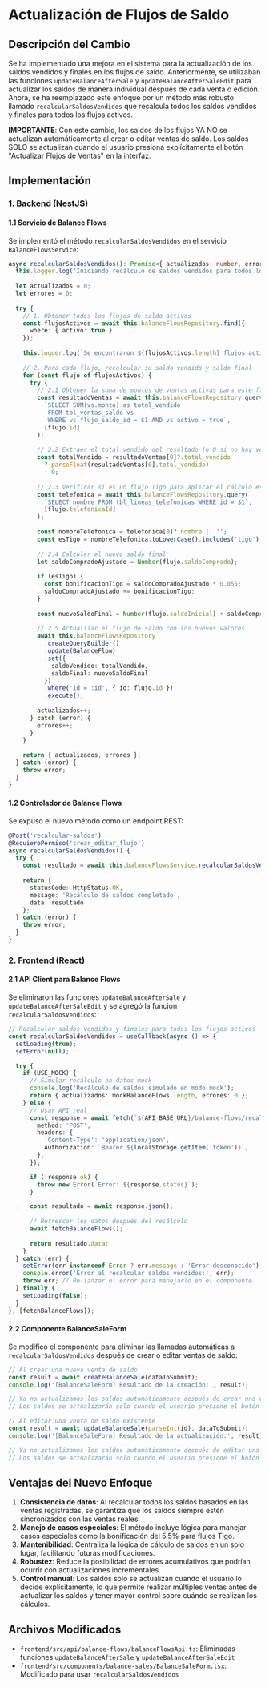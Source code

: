 # Actualización de Flujos de Saldo

## Descripción del Cambio

Se ha implementado una mejora en el sistema para la actualización de los saldos vendidos y finales en los flujos de saldo. Anteriormente, se utilizaban las funciones `updateBalanceAfterSale` y `updateBalanceAfterSaleEdit` para actualizar los saldos de manera individual después de cada venta o edición. Ahora, se ha reemplazado este enfoque por un método más robusto llamado `recalcularSaldosVendidos` que recalcula todos los saldos vendidos y finales para todos los flujos activos.

**IMPORTANTE**: Con este cambio, los saldos de los flujos YA NO se actualizan automáticamente al crear o editar ventas de saldo. Los saldos SOLO se actualizan cuando el usuario presiona explícitamente el botón "Actualizar Flujos de Ventas" en la interfaz.

## Implementación

### 1. Backend (NestJS)

#### 1.1 Servicio de Balance Flows

Se implementó el método `recalcularSaldosVendidos` en el servicio `BalanceFlowsService`:

```typescript
async recalcularSaldosVendidos(): Promise<{ actualizados: number, errores: number }> {
  this.logger.log('Iniciando recálculo de saldos vendidos para todos los flujos activos', 'BalanceFlowsService');
  
  let actualizados = 0;
  let errores = 0;
  
  try {
    // 1. Obtener todos los flujos de saldo activos
    const flujosActivos = await this.balanceFlowsRepository.find({
      where: { activo: true }
    });
    
    this.logger.log(`Se encontraron ${flujosActivos.length} flujos activos para recalcular`, 'BalanceFlowsService');
    
    // 2. Para cada flujo, recalcular su saldo vendido y saldo final
    for (const flujo of flujosActivos) {
      try {
        // 2.1 Obtener la suma de montos de ventas activas para este flujo
        const resultadoVentas = await this.balanceFlowsRepository.query(
          `SELECT SUM(vs.monto) as total_vendido 
           FROM tbl_ventas_saldo vs 
           WHERE vs.flujo_saldo_id = $1 AND vs.activo = true`,
          [flujo.id]
        );
        
        // 2.2 Extraer el total vendido del resultado (o 0 si no hay ventas)
        const totalVendido = resultadoVentas[0]?.total_vendido 
          ? parseFloat(resultadoVentas[0].total_vendido) 
          : 0;
          
        // 2.3 Verificar si es un flujo Tigo para aplicar el cálculo especial
        const telefonica = await this.balanceFlowsRepository.query(
          `SELECT nombre FROM tbl_lineas_telefonicas WHERE id = $1`,
          [flujo.telefonicaId]
        );
        
        const nombreTelefonica = telefonica[0]?.nombre || '';
        const esTigo = nombreTelefonica.toLowerCase().includes('tigo');
        
        // 2.4 Calcular el nuevo saldo final
        let saldoCompradoAjustado = Number(flujo.saldoComprado);
        
        if (esTigo) {
          const bonificacionTigo = saldoCompradoAjustado * 0.055;
          saldoCompradoAjustado += bonificacionTigo;
        }
        
        const nuevoSaldoFinal = Number(flujo.saldoInicial) + saldoCompradoAjustado - Number(totalVendido);
        
        // 2.5 Actualizar el flujo de saldo con los nuevos valores
        await this.balanceFlowsRepository
          .createQueryBuilder()
          .update(BalanceFlow)
          .set({
            saldoVendido: totalVendido,
            saldoFinal: nuevoSaldoFinal
          })
          .where('id = :id', { id: flujo.id })
          .execute();
        
        actualizados++;
      } catch (error) {
        errores++;
      }
    }
    
    return { actualizados, errores };
  } catch (error) {
    throw error;
  }
}
```

#### 1.2 Controlador de Balance Flows

Se expuso el nuevo método como un endpoint REST:

```typescript
@Post('recalcular-saldos')
@RequierePermiso('crear_editar_flujo')
async recalcularSaldosVendidos() {
  try {
    const resultado = await this.balanceFlowsService.recalcularSaldosVendidos();
    
    return {
      statusCode: HttpStatus.OK,
      message: 'Recálculo de saldos completado',
      data: resultado
    };
  } catch (error) {
    throw error;
  }
}
```

### 2. Frontend (React)

#### 2.1 API Client para Balance Flows

Se eliminaron las funciones `updateBalanceAfterSale` y `updateBalanceAfterSaleEdit` y se agregó la función `recalcularSaldosVendidos`:

```typescript
// Recalcular saldos vendidos y finales para todos los flujos activos
const recalcularSaldosVendidos = useCallback(async () => {
  setLoading(true);
  setError(null);

  try {
    if (USE_MOCK) {
      // Simular recálculo en datos mock
      console.log('Recálculo de saldos simulado en modo mock');
      return { actualizados: mockBalanceFlows.length, errores: 0 };
    } else {
      // Usar API real
      const response = await fetch(`${API_BASE_URL}/balance-flows/recalcular-saldos`, {
        method: 'POST',
        headers: {
          'Content-Type': 'application/json',
          Authorization: `Bearer ${localStorage.getItem('token')}`,
        },
      });

      if (!response.ok) {
        throw new Error(`Error: ${response.status}`);
      }

      const resultado = await response.json();
      
      // Refrescar los datos después del recálculo
      await fetchBalanceFlows();
      
      return resultado.data;
    }
  } catch (err) {
    setError(err instanceof Error ? err.message : 'Error desconocido');
    console.error('Error al recalcular saldos vendidos:', err);
    throw err; // Re-lanzar el error para manejarlo en el componente
  } finally {
    setLoading(false);
  }
}, [fetchBalanceFlows]);
```

#### 2.2 Componente BalanceSaleForm

Se modificó el componente para eliminar las llamadas automáticas a `recalcularSaldosVendidos` después de crear o editar ventas de saldo:

```typescript
// Al crear una nueva venta de saldo
const result = await createBalanceSale(dataToSubmit);
console.log('[BalanceSaleForm] Resultado de la creación:', result);

// Ya no actualizamos los saldos automáticamente después de crear una venta
// Los saldos se actualizarán solo cuando el usuario presione el botón "Actualizar Flujos de Ventas"

// Al editar una venta de saldo existente
const result = await updateBalanceSale(parseInt(id), dataToSubmit);
console.log('[BalanceSaleForm] Resultado de la actualización:', result);

// Ya no actualizamos los saldos automáticamente después de editar una venta
// Los saldos se actualizarán solo cuando el usuario presione el botón "Actualizar Flujos de Ventas"
```

## Ventajas del Nuevo Enfoque

1. **Consistencia de datos**: Al recalcular todos los saldos basados en las ventas registradas, se garantiza que los saldos siempre estén sincronizados con las ventas reales.
2. **Manejo de casos especiales**: El método incluye lógica para manejar casos especiales como la bonificación del 5.5% para flujos Tigo.
3. **Mantenibilidad**: Centraliza la lógica de cálculo de saldos en un solo lugar, facilitando futuras modificaciones.
4. **Robustez**: Reduce la posibilidad de errores acumulativos que podrían ocurrir con actualizaciones incrementales.
5. **Control manual**: Los saldos solo se actualizan cuando el usuario lo decide explícitamente, lo que permite realizar múltiples ventas antes de actualizar los saldos y tener mayor control sobre cuándo se realizan los cálculos.

## Archivos Modificados

- `frontend/src/api/balance-flows/balanceFlowsApi.ts`: Eliminadas funciones `updateBalanceAfterSale` y `updateBalanceAfterSaleEdit`
- `frontend/src/components/balance-sales/BalanceSaleForm.tsx`: Modificado para usar `recalcularSaldosVendidos`
